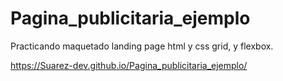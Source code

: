 # Pagina_publicitaria_ejemplo

Practicando maquetado landing page
html
y css grid, y flexbox.

https://Suarez-dev.github.io/Pagina_publicitaria_ejemplo/
